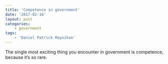 ```yaml
---
title: 'Competence in government'
date: '2017-02-16'
layout: post
categories:
    - government
tags:
    - 'Daniel Patrick Moynihan'
---
```


The single most exciting thing you encounter in government is competence, because it’s so rare.